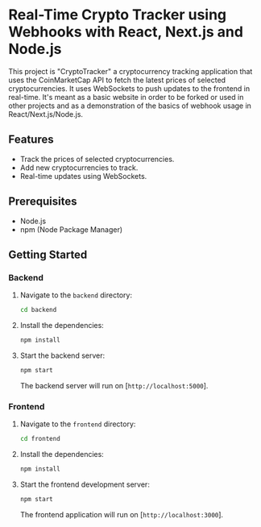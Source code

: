 # Real-Time Crypto Tracker using Webhooks with React, Next.js and Node.js

This project is "CryptoTracker" a cryptocurrency tracking application that uses the CoinMarketCap API to fetch the latest prices of selected cryptocurrencies. It uses WebSockets to push updates to the frontend in real-time. It's meant as a basic website in order to be forked or used in other projects and as a demonstration of the basics of webhook usage in React/Next.js/Node.js.

## Features

- Track the prices of selected cryptocurrencies.
- Add new cryptocurrencies to track.
- Real-time updates using WebSockets.

## Prerequisites

- Node.js
- npm (Node Package Manager)

## Getting Started

### Backend

1. Navigate to the `backend` directory:

    ```sh
    cd backend
    ```

2. Install the dependencies:

    ```sh
    npm install
    ```

3. Start the backend server:

    ```sh
    npm start
    ```

    The backend server will run on [`http://localhost:5000`].

### Frontend

1. Navigate to the `frontend` directory:

    ```sh
    cd frontend
    ```

2. Install the dependencies:

    ```sh
    npm install
    ```

3. Start the frontend development server:

    ```sh
    npm start
    ```

    The frontend application will run on [`http://localhost:3000`].